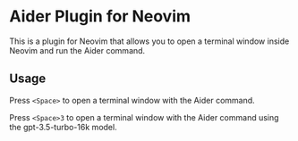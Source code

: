 # Aider Plugin for Neovim

This is a plugin for Neovim that allows you to open a terminal window inside Neovim and run the Aider command.

## Usage

Press `<Space>` to open a terminal window with the Aider command.

Press `<Space>3` to open a terminal window with the Aider command using the gpt-3.5-turbo-16k model.
